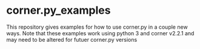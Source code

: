 # corner.py_examples
This repository gives examples for how to use corner.py in a couple new ways. 
Note that these examples work using python 3 and corner v2.2.1 and may need to be altered for futuer corner.py versions
